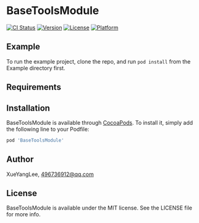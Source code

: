 # BaseToolsModule

[![CI Status](https://img.shields.io/travis/XueYangLee/BaseToolsModule.svg?style=flat)](https://travis-ci.org/XueYangLee/BaseToolsModule)
[![Version](https://img.shields.io/cocoapods/v/BaseToolsModule.svg?style=flat)](https://cocoapods.org/pods/BaseToolsModule)
[![License](https://img.shields.io/cocoapods/l/BaseToolsModule.svg?style=flat)](https://cocoapods.org/pods/BaseToolsModule)
[![Platform](https://img.shields.io/cocoapods/p/BaseToolsModule.svg?style=flat)](https://cocoapods.org/pods/BaseToolsModule)

## Example

To run the example project, clone the repo, and run `pod install` from the Example directory first.

## Requirements

## Installation

BaseToolsModule is available through [CocoaPods](https://cocoapods.org). To install
it, simply add the following line to your Podfile:

```ruby
pod 'BaseToolsModule'
```

## Author

XueYangLee, 496736912@qq.com

## License

BaseToolsModule is available under the MIT license. See the LICENSE file for more info.

